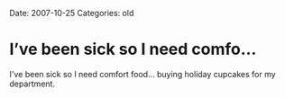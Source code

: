 Date: 2007-10-25
Categories: old

# I’ve been sick so I need comfo…

I've been sick so I need comfort food... buying holiday cupcakes for my department.
